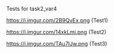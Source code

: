 Tests for task2_var4

https://i.imgur.com/2B9QvEx.png (Test1)

https://i.imgur.com/14xkLmi.png (Test2)

https://i.imgur.com/TAu7IJw.png (Test3)

